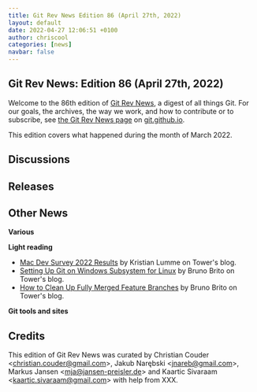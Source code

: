 ```yaml
---
title: Git Rev News Edition 86 (April 27th, 2022)
layout: default
date: 2022-04-27 12:06:51 +0100
author: chriscool
categories: [news]
navbar: false
---
```


## Git Rev News: Edition 86 (April 27th, 2022)

Welcome to the 86th edition of [Git Rev News](https://git.github.io/rev_news/rev_news/),
a digest of all things Git. For our goals, the archives, the way we work, and how to contribute or to
subscribe, see [the Git Rev News page](https://git.github.io/rev_news/rev_news/) on [git.github.io](http://git.github.io).

This edition covers what happened during the month of March 2022.

## Discussions

<!---
### General
-->

<!---
### Reviews
-->

<!---
### Support
-->

<!---
## Developer Spotlight:
-->

## Releases


## Other News

__Various__


__Light reading__

- [Mac Dev Survey 2022 Results](https://www.git-tower.com/blog/mac-dev-survey-2022-results/) by Kristian Lumme on Tower's blog.
- [Setting Up Git on Windows Subsystem for Linux](https://www.git-tower.com/blog/git-wsl/) by Bruno Brito on Tower's blog.
- [How to Clean Up Fully Merged Feature Branches](https://www.git-tower.com/blog/how-to-clean-up-merged-feature-branches/) by Bruno Brito on Tower's blog.

__Git tools and sites__


## Credits

This edition of Git Rev News was curated by
Christian Couder &lt;<christian.couder@gmail.com>&gt;,
Jakub Narębski &lt;<jnareb@gmail.com>&gt;,
Markus Jansen &lt;<mja@jansen-preisler.de>&gt; and
Kaartic Sivaraam &lt;<kaartic.sivaraam@gmail.com>&gt;
with help from XXX.
